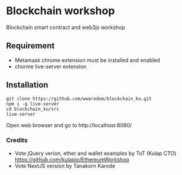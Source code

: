 # Blockchain workshop
Blockchain smart contract and web3js workshop

## Requirement
* Metamask chrome extension must be installed and enabled
* chorme live-server extension

## Installation
```
git clone https://github.com/wwarodom/blockchain_ku.git
npm i -g live-server
cd blockchain_ku/src
live-server
```

Open web browser and go to http://localhost:8080/

### Credits
* Vote jQuery verion, ether and wallet examples by ToT (Kulap CTO) https://github.com/kulapio/EthereumWorkshop
* Vote NextJS version by Tanakorn Karode
